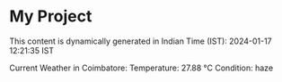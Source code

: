 # My Project

This content is dynamically generated in Indian Time (IST): 2024-01-17 12:21:35 IST


Current Weather in Coimbatore:
Temperature: 27.88 °C
Condition: haze
